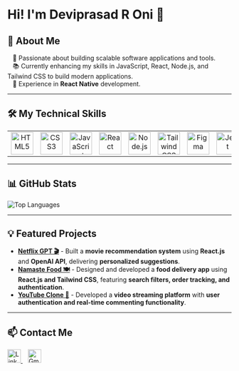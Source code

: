 # Hi! I'm Deviprasad R Oni 👋

## 🚀 About Me  
&nbsp;&nbsp;&nbsp;🌟 Passionate about building scalable software applications and tools.  
&nbsp;&nbsp;&nbsp;📚 Currently enhancing my skills in JavaScript, React, Node.js, and Tailwind CSS to build modern applications.  
&nbsp;&nbsp;&nbsp;📱 Experience in **React Native** development.  



---

## 🛠️ My Technical Skills  
<table>
  <tr>
    <td align="center">
      <img src="https://cdn.jsdelivr.net/gh/devicons/devicon/icons/html5/html5-original.svg" width="50" height="50" title="HTML5"/>
    </td>
    <td align="center">
      <img src="https://cdn.jsdelivr.net/gh/devicons/devicon/icons/css3/css3-original.svg" width="50" height="50" title="CSS3"/>
    </td>
    <td align="center">
      <img src="https://cdn.jsdelivr.net/gh/devicons/devicon/icons/javascript/javascript-original.svg" width="50" height="50" title="JavaScript"/>
    </td>
    <td align="center">
      <img src="https://cdn.jsdelivr.net/gh/devicons/devicon/icons/react/react-original.svg" width="50" height="50" title="React"/>
    </td>
    <td align="center">
      <img src="https://cdn.jsdelivr.net/gh/devicons/devicon/icons/nodejs/nodejs-original.svg" width="50" height="50" title="Node.js"/>
    </td>
    <td align="center">
      <img src="https://cdn.jsdelivr.net/gh/devicons/devicon/icons/tailwindcss/tailwindcss-original.svg" width="50" height="50" title="Tailwind CSS"/>
    </td>
    <td align="center">
      <img src="https://cdn.jsdelivr.net/gh/devicons/devicon/icons/figma/figma-original.svg" width="50" height="50" title="Figma"/>
    </td>
    <td align="center">
      <img src="https://cdn.jsdelivr.net/gh/devicons/devicon/icons/jest/jest-plain.svg" width="50" height="50" title="Jest"/>
    </td>
  </tr>
</table>



---

## 📊 GitHub Stats  

![Top Languages](https://github-readme-stats.vercel.app/api/top-langs/?username=Deviprasad-Oni&layout=compact&theme=radical)  

---

## 💡 Featured Projects  
- **<a href ="https://github.com/Deviprasad-Oni/Netflix-Gpt"> Netflix GPT 🎬<a/>** - Built a **movie recommendation system** using **React.js** and **OpenAI API**, delivering **personalized suggestions**.  
- **<a href ="https://github.com/Deviprasad-Oni/Namaste-Food">Namaste Food 🍽️<a/>** - Designed and developed a **food delivery app** using **React.js and Tailwind CSS**, featuring **search filters, order tracking, and authentication**.  
- **<a href ="https://github.com/Deviprasad-Oni/Namaste-Youtube">YouTube Clone 🎥<a/>** - Developed a **video streaming platform** with **user authentication and real-time commenting functionality**.  

---

## 📫 Contact Me  
<p align="left">
  <a href="https://www.linkedin.com/in/deoni">
    <img src="https://cdn.jsdelivr.net/gh/devicons/devicon/icons/linkedin/linkedin-original.svg" alt="LinkedIn" width="30" height="30"/>
  </a>
  &nbsp;&nbsp;
  <a href="mailto:deviprasad.r.oni@gmail.com">
    <img src="https://upload.wikimedia.org/wikipedia/commons/7/7e/Gmail_icon_%282020%29.svg" alt="Gmail" width="30" height="30"/>
  </a>
</p>
